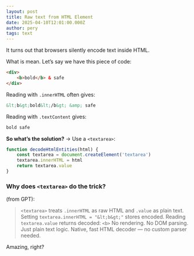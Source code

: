 ```yaml
---
layout: post
title: Raw text from HTML Element
date: 2025-04-10T12:01:00.000Z
author: pery
tags: text
---
```

It turns out that browsers silently encode text inside HTML.

What is mean. Let’s say we have this piece of code:
```html
<div>
    <b>bold</b> & safe
</div>
```

Reading with `.innerHTML` often gives:
```html
&lt;b&gt;bold&lt;/b&gt; &amp; safe
```

Reading with `.textContent` gives:
```html
bold safe
```

**So what’s the solution?** → Use a `<textarea>`:

```js
function decodeHtmlEntities(html) {
    const textarea = document.createElement('textarea')
    textarea.innerHTML = html
    return textarea.value
}
```

### Why does `<textarea>` do the trick? 
    

(from GPT):
> `<textarea>` treats `.innerHTML` as raw HTML and `.value` as plain text.
> Setting `textarea.innerHTML = "&lt;b&gt;"` stores encoded.
> Reading `textarea.value` returns decoded: `<b>`
> No rendering. No DOM parsing. Just plain text logic.
> Native, fast HTML decoder — no custom parser needed.

Amazing, right?
